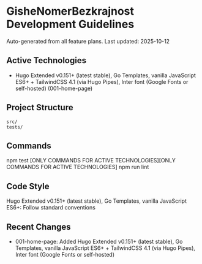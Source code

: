 # GisheNomerBezkrajnost Development Guidelines

Auto-generated from all feature plans. Last updated: 2025-10-12

## Active Technologies
- Hugo Extended v0.151+ (latest stable), Go Templates, vanilla JavaScript ES6+ + TailwindCSS 4.1 (via Hugo Pipes), Inter font (Google Fonts or self-hosted) (001-home-page)

## Project Structure
```
src/
tests/
```

## Commands
npm test [ONLY COMMANDS FOR ACTIVE TECHNOLOGIES][ONLY COMMANDS FOR ACTIVE TECHNOLOGIES] npm run lint

## Code Style
Hugo Extended v0.151+ (latest stable), Go Templates, vanilla JavaScript ES6+: Follow standard conventions

## Recent Changes
- 001-home-page: Added Hugo Extended v0.151+ (latest stable), Go Templates, vanilla JavaScript ES6+ + TailwindCSS 4.1 (via Hugo Pipes), Inter font (Google Fonts or self-hosted)

<!-- MANUAL ADDITIONS START -->
<!-- MANUAL ADDITIONS END -->